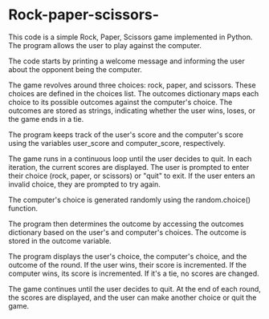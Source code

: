 # Rock-paper-scissors-
This code is a simple Rock, Paper, Scissors game implemented in Python. The program allows the user to play against the computer.

The code starts by printing a welcome message and informing the user about the opponent being the computer.

The game revolves around three choices: rock, paper, and scissors. These choices are defined in the choices list. The outcomes dictionary maps each choice to its possible outcomes against the computer's choice. The outcomes are stored as strings, indicating whether the user wins, loses, or the game ends in a tie.

The program keeps track of the user's score and the computer's score using the variables user_score and computer_score, respectively.

The game runs in a continuous loop until the user decides to quit. In each iteration, the current scores are displayed. The user is prompted to enter their choice (rock, paper, or scissors) or "quit" to exit. If the user enters an invalid choice, they are prompted to try again.

The computer's choice is generated randomly using the random.choice() function.

The program then determines the outcome by accessing the outcomes dictionary based on the user's and computer's choices. The outcome is stored in the outcome variable.

The program displays the user's choice, the computer's choice, and the outcome of the round. If the user wins, their score is incremented. If the computer wins, its score is incremented. If it's a tie, no scores are changed.

The game continues until the user decides to quit. At the end of each round, the scores are displayed, and the user can make another choice or quit the game.

